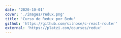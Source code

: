 ```yaml
---
date: '2020-10-01'
cover: './images/redux.png'
title: 'Curso de Redux por Bedu'
github: 'https://github.com/silnose/c-react-router'
external: 'https://platzi.com/courses/redux'
---
```

